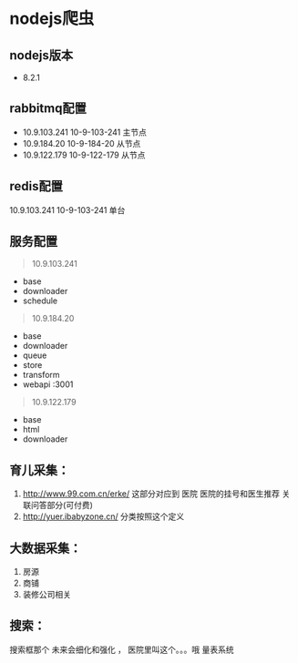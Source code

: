 # nodejs爬虫

## nodejs版本

- 8.2.1

## rabbitmq配置

- 10.9.103.241 10-9-103-241  主节点
- 10.9.184.20  10-9-184-20   从节点
- 10.9.122.179 10-9-122-179  从节点

## redis配置

10.9.103.241 10-9-103-241 单台

## 服务配置

> 10.9.103.241

- base
- downloader
- schedule

> 10.9.184.20

- base
- downloader
- queue
- store
- transform
- webapi :3001

> 10.9.122.179

- base
- html
- downloader

## 育儿采集：
1. http://www.99.com.cn/erke/  这部分对应到 医院 医院的挂号和医生推荐 关联问答部分(可付费)
2. http://yuer.ibabyzone.cn/   分类按照这个定义

## 大数据采集：

1. 房源
2. 商铺
3. 装修公司相关

## 搜索：

搜索框那个 未来会细化和强化 ， 医院里叫这个。。。哦 量表系统